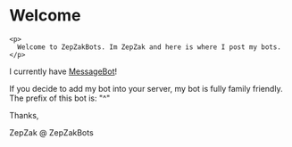 <title>Commands - ZepZakBots</title>
   
  </head>  
  <body>
    <h1>Welcome</h1>
    
    <p>
      Welcome to ZepZakBots. Im ZepZak and here is where I post my bots. 
    </p>

<p>
      I currently have <a href="https://discord.com/oauth2/authorize?client_id=804643472656433183&scope=bot&permissions=35840">MessageBot</a>!
    </p>


<p>
      If you decide to add my bot into your server, my bot is fully family friendly. The prefix of this bot is: "^"
    </p>


<p>
      Thanks,
    </p>

<p>
      ZepZak @ ZepZakBots
    </p>
